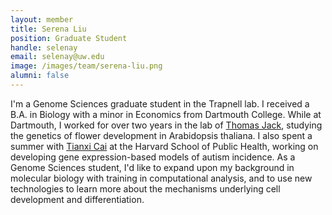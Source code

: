 ```yaml
---
layout: member
title: Serena Liu
position: Graduate Student
handle: selenay
email: selenay@uw.edu
image: /images/team/serena-liu.png
alumni: false
---
```


I'm a Genome Sciences graduate student in the Trapnell lab. I received a B.A. in Biology with a minor in Economics from Dartmouth College. While at Dartmouth, I worked for over two years in the lab of [Thomas Jack](http://www.dartmouth.edu/~tjack/), studying the genetics of flower development in Arabidopsis thaliana. I also spent a summer with [Tianxi Cai](http://www.hsph.harvard.edu/tianxi-cai/) at the Harvard School of Public Health, working on developing gene expression-based models of autism incidence. As a Genome Sciences student, I'd like to expand upon my background in molecular biology with training in computational analysis, and to use new technologies to learn more about the mechanisms underlying cell development and differentiation.